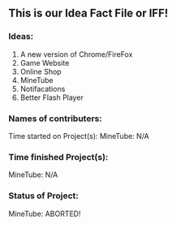 ## This is our Idea Fact File or IFF!

### Ideas:

1. A new version of Chrome/FireFox
2. Game Website
3. Online Shop
4. MineTube
5. Notifacations
6. Better Flash Player

### Names of contributers:

Time started on Project(s):
MineTube: N/A

### Time finished Project(s):
MineTube: N/A

### Status of Project:
MineTube: ABORTED!
